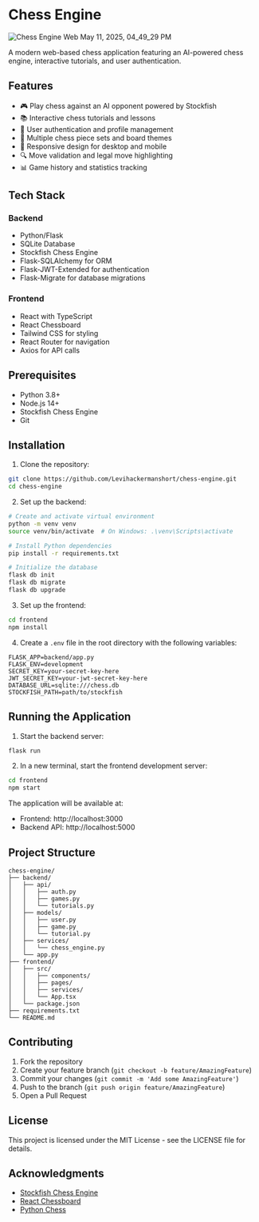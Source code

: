 # Chess Engine

![Chess Engine Web May 11, 2025, 04_49_29 PM](https://github.com/user-attachments/assets/c41781b0-0ec5-4107-be53-0aa87009caff)


A modern web-based chess application featuring an AI-powered chess engine, interactive tutorials, and user authentication.

## Features

- 🎮 Play chess against an AI opponent powered by Stockfish
- 📚 Interactive chess tutorials and lessons
- 👤 User authentication and profile management
- 🎨 Multiple chess piece sets and board themes
- 📱 Responsive design for desktop and mobile
- 🔍 Move validation and legal move highlighting
- 📊 Game history and statistics tracking

## Tech Stack

### Backend
- Python/Flask
- SQLite Database
- Stockfish Chess Engine
- Flask-SQLAlchemy for ORM
- Flask-JWT-Extended for authentication
- Flask-Migrate for database migrations

### Frontend
- React with TypeScript
- React Chessboard
- Tailwind CSS for styling
- React Router for navigation
- Axios for API calls

## Prerequisites

- Python 3.8+
- Node.js 14+
- Stockfish Chess Engine
- Git

## Installation

1. Clone the repository:
```bash
git clone https://github.com/Levihackermanshort/chess-engine.git
cd chess-engine
```

2. Set up the backend:
```bash
# Create and activate virtual environment
python -m venv venv
source venv/bin/activate  # On Windows: .\venv\Scripts\activate

# Install Python dependencies
pip install -r requirements.txt

# Initialize the database
flask db init
flask db migrate
flask db upgrade
```

3. Set up the frontend:
```bash
cd frontend
npm install
```

4. Create a `.env` file in the root directory with the following variables:
```
FLASK_APP=backend/app.py
FLASK_ENV=development
SECRET_KEY=your-secret-key-here
JWT_SECRET_KEY=your-jwt-secret-key-here
DATABASE_URL=sqlite:///chess.db
STOCKFISH_PATH=path/to/stockfish
```

## Running the Application

1. Start the backend server:
```bash
flask run
```

2. In a new terminal, start the frontend development server:
```bash
cd frontend
npm start
```

The application will be available at:
- Frontend: http://localhost:3000
- Backend API: http://localhost:5000

## Project Structure

```
chess-engine/
├── backend/
│   ├── api/
│   │   ├── auth.py
│   │   ├── games.py
│   │   └── tutorials.py
│   ├── models/
│   │   ├── user.py
│   │   ├── game.py
│   │   └── tutorial.py
│   ├── services/
│   │   └── chess_engine.py
│   └── app.py
├── frontend/
│   ├── src/
│   │   ├── components/
│   │   ├── pages/
│   │   ├── services/
│   │   └── App.tsx
│   └── package.json
├── requirements.txt
└── README.md
```

## Contributing

1. Fork the repository
2. Create your feature branch (`git checkout -b feature/AmazingFeature`)
3. Commit your changes (`git commit -m 'Add some AmazingFeature'`)
4. Push to the branch (`git push origin feature/AmazingFeature`)
5. Open a Pull Request

## License

This project is licensed under the MIT License - see the LICENSE file for details.

## Acknowledgments

- [Stockfish Chess Engine](https://stockfishchess.org/)
- [React Chessboard](https://github.com/Clariity/react-chessboard)
- [Python Chess](https://github.com/niklasf/python-chess) 
